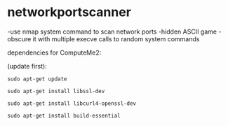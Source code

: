 # networkportscanner

-use nmap system command to scan network ports
-hidden ASCII game
-obscure it with multiple execve calls to random system commands


dependencies for ComputeMe2:

(update first):
```
sudo apt-get update

sudo apt-get install libssl-dev

sudo apt-get install libcurl4-openssl-dev

sudo apt-get install build-essential
```